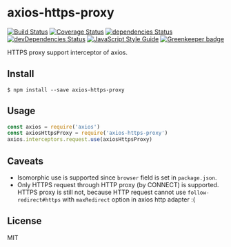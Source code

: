 # axios-https-proxy

[![Build Status](https://travis-ci.org/Gerhut/axios-https-proxy.svg?branch=master)](https://travis-ci.org/Gerhut/axios-https-proxy)
[![Coverage Status](https://coveralls.io/repos/github/Gerhut/axios-https-proxy/badge.svg?branch=master)](https://coveralls.io/github/Gerhut/axios-https-proxy?branch=master)
[![dependencies Status](https://david-dm.org/Gerhut/axios-https-proxy/status.svg)](https://david-dm.org/Gerhut/axios-https-proxy)
[![devDependencies Status](https://david-dm.org/Gerhut/axios-https-proxy/dev-status.svg)](https://david-dm.org/Gerhut/axios-https-proxy?type=dev)
[![JavaScript Style Guide](https://img.shields.io/badge/code%20style-standard-brightgreen.svg)](http://standardjs.com/)
[![Greenkeeper badge](https://badges.greenkeeper.io/Gerhut/axios-https-proxy.svg)](https://greenkeeper.io/)

HTTPS proxy support interceptor of axios.

## Install

    $ npm install --save axios-https-proxy
    
## Usage

```JavaScript
const axios = require('axios')
const axiosHttpsProxy = require('axios-https-proxy')
axios.interceptors.request.use(axiosHttpsProxy)
```

## Caveats

- Isomorphic use is supported since `browser` field is set in `package.json`.
- Only HTTPS request through HTTP proxy (by CONNECT) is supported. HTTPS proxy
is still not, because HTTP request cannot use `follow-redirect#https` with
`maxRedirect` option in axios http adapter :(
  
## License

MIT
